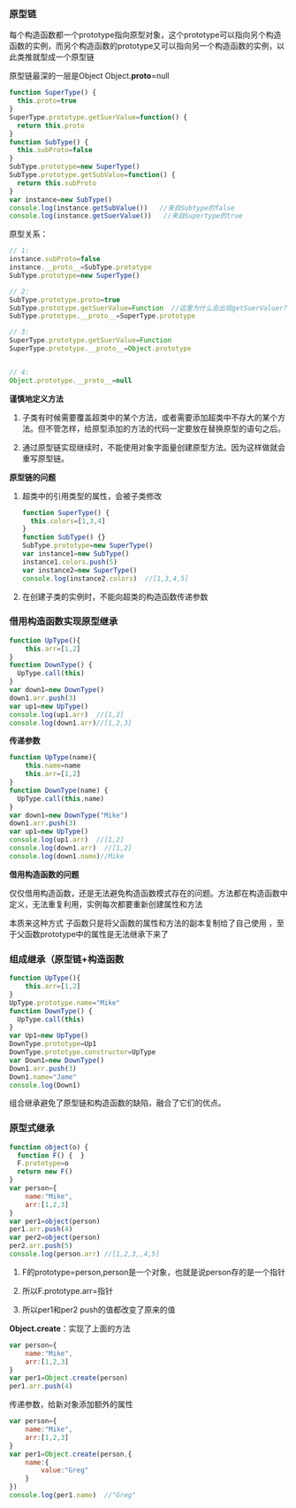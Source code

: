 ### 原型链

每个构造函数都一个prototype指向原型对象，这个prototype可以指向另个构造函数的实例，而另个构造函数的prototype又可以指向另一个构造函数的实例，以此类推就型成一个原型链

原型链最深的一层是Object  Object.__proto__=null

```javascript
function SuperType() {
  this.proto=true
}
SuperType.prototype.getSuerValue=function() {
  return this.proto
}
function SubType() {
  this.subProto=false
}
SubType.prototype=new SuperType()
SubType.prototype.getSubValue=function() {
  return this.subProto
}
var instance=new SubType()
console.log(instance.getSubValue())   //来自Subtype的false
console.log(instance.getSuerValue())   //来自Supertype的true
```

原型关系：

```javascript
// 1:
instance.subProto=false
instance.__proto__=SubType.prototype
SubType.prototype=new SuperType()

// 2:
SubType.prototype.proto=true
SubType.prototype.getSuerValue=Function  //这里为什么会出现getSuerValuer?  getSuerValuer不是SuperType原型里面的方法么,为什么会出现在SuperType的实例中
SubType.prototype.__proto__=SuperType.prototype

// 3:
SuperType.prototype.getSuerValue=Function
SuperType.prototype.__proto__=Object.prototype


// 4:
Object.prototype.__proto__=null
```

**谨慎地定义方法**

1. 子类有时候需要覆盖超类中的某个方法，或者需要添加超类中不存大的某个方法。但不管怎样，给原型添加的方法的代码一定要放在替换原型的语句之后。

2. 通过原型链实现继续时，不能使用对象字面量创建原型方法。因为这样做就会重写原型链。

**原型链的问题**

1. 超类中的引用类型的属性，会被子类修改
    
    ```javascript
    function SuperType() {
      this.colors=[1,3,4]
    }
    function SubType() {}
    SubType.prototype=new SuperType()
    var instance1=new SubType()
    instance1.colors.push(5)
    var instance2=new SuperType()
    console.log(instance2.colors)  //[1,3,4,5]
    ```
2. 在创建子类的实例时，不能向超类的构造函数传递参数

### 借用构造函数实现原型继承

```javascript
function UpType(){
    this.arr=[1,2]
}
function DownType() {
  UpType.call(this)
}
var down1=new DownType()
down1.arr.push(3)
var up1=new UpType()
console.log(up1.arr)  //[1,2]
console.log(down1.arr)//[1,2,3]
```

**传递参数**

```javascript
function UpType(name){
    this.name=name
    this.arr=[1,2]
}
function DownType(name) {
  UpType.call(this,name)
}
var down1=new DownType("Mike")
down1.arr.push(3)
var up1=new UpType()
console.log(up1.arr)  //[1,2]
console.log(down1.arr)  //[1,2]
console.log(down1.name)//Mike
```

**借用构造函数的问题**

仅仅借用构造函数，还是无法避免构造函数模式存在的问题。方法都在构造函数中定义，无法重复利用，实例每次都要重新创建属性和方法

本质来这种方式 子函数只是将父函数的属性和方法的副本复制给了自己使用 ，至于父函数prototype中的属性是无法继承下来了

### 组成继承（原型链+构造函数

```javascript
function UpType(){
    this.arr=[1,2]
}
UpType.prototype.name="Mike"
function DownType() {
  UpType.call(this)
}
var Up1=new UpType()
DownType.prototype=Up1
DownType.prototype.constructor=UpType
var Down1=new DownType()
Down1.arr.push(3)
Down1.name="Jame"
console.log(Down1)

```

组合继承避免了原型链和构造函数的缺陷，融合了它们的优点。

### 原型式继承

```javascript
function object(o) {
  function F() {  }
  F.prototype=o
  return new F()
}
var person={
    name:"Mike",
    arr:[1,2,3]
}
var per1=object(person)
per1.arr.push(4)
var per2=object(person)
per2.arr.push(5)
console.log(person.arr) //[1,2,3,,4,5]
```

1. F的prototype=person,person是一个对象，也就是说person存的是一个指针

2. 所以F.prototype.arr=指针

3. 所以per1和per2 push的值都改变了原来的值

**Object.create**：实现了上面的方法

```javascript
var person={
    name:"Mike",
    arr:[1,2,3]
}
var per1=Object.create(person)
per1.arr.push(4)
```

传递参数，给新对象添加额外的属性

```javascript
var person={
    name:"Mike",
    arr:[1,2,3]
}
var per1=Object.create(person,{
    name:{
        value:"Greg"
    }
})
console.log(per1.name)  //"Greg"
```
